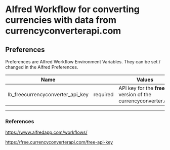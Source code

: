 # Alfred Workflow for converting currencies with data from currencyconverterapi.com

## Preferences

Preferences are Alfred Workflow Environment Variables. They can be set / changed in the Alfred Preferences.

Name | | Values
------------|---|-------
lb_freecurrencyconverter_api_key | required | API key for the **free** version of the currencyconverter.api  

---

### References

https://www.alfredapp.com/workflows/

https://free.currencyconverterapi.com/free-api-key
